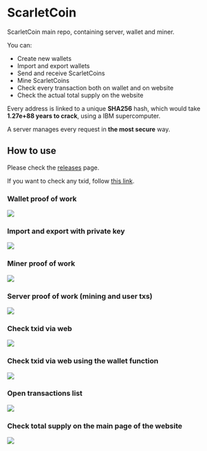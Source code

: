 # ScarletCoin
ScarletCoin main repo, containing server, wallet and miner.

You can:
- Create new wallets
- Import and export wallets
- Send and receive ScarletCoins
- Mine ScarletCoins 
- Check every transaction both on wallet and on website
- Check the actual total supply on the website

Every address is linked to a unique **SHA256** hash, which would take **1.27e+88 years to crack**, using a IBM supercomputer.

A server manages every request in **the most secure** way.

## How to use
Please check the [releases](https://github.com/alessio-ds/ScarletCoin/releases/) page.

If you want to check any txid, follow [this link](http://alessiosca.ddns.net:20000).

### Wallet proof of work
![](https://i.imgur.com/QRiRjnR.gif)

### Import and export with private key
![](https://i.imgur.com/zrd9Jol.gif)

### Miner proof of work
![](https://i.imgur.com/b0T60OX.gif)

### Server proof of work (mining and user txs)
![](https://i.imgur.com/vbUjV1C.gif)

### Check txid via web
![](https://i.imgur.com/WM0gNVy.png)

### Check txid via web using the wallet function
![](https://i.imgur.com/CpwFQhG.gif)

### Open transactions list
![](https://i.imgur.com/yGWCvHk.png)

### Check total supply on the main page of the website
![](https://i.imgur.com/ph5GT5s.png)
